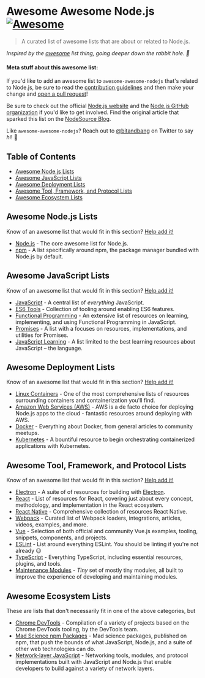 # Awesome Awesome Node.js [![Awesome](https://cdn.rawgit.com/sindresorhus/awesome/d7305f38d29fed78fa85652e3a63e154dd8e8829/media/badge.svg)](https://github.com/sindresorhus/awesome)

> A curated list of awesome lists that are about or related to Node.js.

*Inspired by the [awesome](https://github.com/sindresorhus/awesome) list thing, going deeper down the rabbit hole. 🐰*

#### Meta stuff about this awesome list:
If you'd like to add an awesome list to `awesome-awesome-nodejs` that's related to Node.js, be sure to read the [contribution guidelines](CONTRIBUTING.md) and then make your change and [open a pull request](https://opensource.guide/how-to-contribute/#opening-a-pull-request)!

Be sure to check out the official [Node.js website](https://nodejs.org) and the [Node.js GitHub organization](https://github.com/nodejs) if you'd like to get involved. Find the original article that sparked this list on the [NodeSource Blog](https://nodesource.com/blog/the-21-most-awesome-awesome-lists-for-node-js-developers/).

Like `awesome-awesome-nodejs`? Reach out to [@bitandbang](https://twitter.com/bitandbang) on Twitter to say *hi*! 👋

<!-- AWESOME ITEM TEMPLATE --

* [List Subject](https://github.com/user/awesome-nodejs-list-name) - Kick-arse description of why the awesome list is awesome for Node.js users!

-- /AWESOME ITEM TEMPLATE -->

## Table of Contents
- [Awesome Node.js Lists](#awesome-nodejs-lists)
- [Awesome JavaScript Lists](#awesome-javascript-lists)
- [Awesome Deployment Lists](#awesome-deployment-lists)
- [Awesome Tool, Framework, and Protocol Lists](#awesome-tool-framework-and-protocol-lists)
- [Awesome Ecosystem Lists](#awesome-ecosystem-lists)

## Awesome Node.js Lists
Know of an awesome list that would fit in this section? [Help add it!](https://github.com/bnb/awesome-awesome-nodejs/issues/new)

* [Node.js](https://github.com/sindresorhus/awesome-nodejs) - The core awesome list for Node.js. 
* [npm](https://github.com/sindresorhus/awesome-npm) - A list specifically around npm, the package manager bundled with Node.js by default.

## Awesome JavaScript Lists
Know of an awesome list that would fit in this section? [Help add it!](https://github.com/bnb/awesome-awesome-nodejs/issues/new)

* [JavaScript](https://github.com/sorrycc/awesome-javascript) - A central list of _everything_ JavaScript.
* [ES6 Tools](https://github.com/addyosmani/es6-tools) - Collection of tooling around enabling ES6 features.
* [Functional Programming](https://github.com/stoeffel/awesome-fp-js) - An extensive list of resources on learning, implementing, and using Functional Programming in JavaScript.
* [Promises](https://github.com/wbinnssmith/awesome-promises) - A list with a focuses on resources, implementations, and utilities for Promises.
* [JavaScript Learning](https://github.com/micromata/awesome-javascript-learning) - A list limited to the best learning resources about JavaScript – the language.

## Awesome Deployment Lists
Know of an awesome list that would fit in this section? [Help add it!](https://github.com/bnb/awesome-awesome-nodejs/issues/new)

* [Linux Containers](https://github.com/Friz-zy/awesome-linux-containers) - One of the most comprehensive lists of resources surrounding containers and containerization you'll find.
* [Amazon Web Services (AWS)](https://github.com/donnemartin/awesome-aws) - AWS is a de facto choice for deploying Node.js apps to the cloud - fantastic resources around deploying with AWS.
* [Docker](https://github.com/veggiemonk/awesome-docker) - Everything about Docker, from general articles to community meetups.
* [Kubernetes](https://github.com/ramitsurana/awesome-kubernetes) - A bountiful resource to begin orchestrating containerized applications with Kubernetes.

## Awesome Tool, Framework, and Protocol Lists
Know of an awesome list that would fit in this section? [Help add it!](https://github.com/bnb/awesome-awesome-nodejs/issues/new)

* [Electron](https://github.com/sindresorhus/awesome-electron) - A suite of of resources for building with [Electron](electron.atom.io).
* [React](https://github.com/enaqx/awesome-react) - List of resources for React, covering just about every concept, methodology, and implementation in the React ecosystem.
* [React Native](https://github.com/jondot/awesome-react-native) - Comprehensive collection of resources React Native.
* [Webpack](https://github.com/d3viant0ne/awesome-webpack) - Curated list of Webpack loaders, integrations, articles, videos, examples, and more.
* [Vue](https://github.com/vuejs/awesome-vue) - Selection of both official and community Vue.js examples, tooling, snippets, components, and projects.
* [ESLint](https://github.com/dustinspecker/awesome-eslint) - List around everything ESLint. You should be linting if you're not already 😉
* [TypeScript](https://github.com/dzharii/awesome-typescript) - Everything TypeScript, including essential resources, plugins, and tools.
* [Maintenance Modules](https://github.com/maxogden/maintenance-modules) - _Tiny_ set of mostly tiny modules, all built to improve the experience of developing and maintaining modules.

## Awesome Ecosystem Lists
These are lists that don't necessarily fit in one of the above categories, but 

* [Chrome DevTools](https://github.com/ChromeDevTools/awesome-chrome-devtools) - Compilation of a variety of projects based on the Chrome DevTools tooling, by the DevTools team.
* [Mad Science npm Packages](https://github.com/feross/awesome-mad-science) - Mad science packages, published on npm, that push the bounds of what JavaScript, Node.js, and a suite of other web technologies can do.
* [Network-layer JavaScript](https://github.com/Kikobeats/awesome-network-js) - Networking tools, modules, and protocol implementations built with JavaScript and Node.js that enable developers to build against a variety of network layers.
